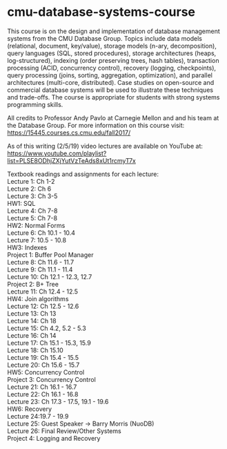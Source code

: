 # cmu-database-systems-course
This course is on the design and implementation of database management systems from the CMU Database Group.
Topics include data models (relational, document, key/value), storage models (n-ary, decomposition), query languages (SQL, stored procedures), storage architectures (heaps, log-structured), indexing (order preserving trees, hash tables), transaction processing (ACID, concurrency control), recovery (logging, checkpoints), query processing (joins, sorting, aggregation, optimization), and parallel architectures (multi-core, distributed). Case studies on open-source and commercial database systems will be used to illustrate these techniques and trade-offs. The course is appropriate for students with strong systems programming skills.

All credits to Professor Andy Pavlo at Carnegie Mellon and and his team at the Database Group. For more information on this course visit:
https://15445.courses.cs.cmu.edu/fall2017/

As of this writing (2/5/19) video lectures are available on YouTube at: 
https://www.youtube.com/playlist?list=PLSE8ODhjZXjYutVzTeAds8xUt1rcmyT7x

Textbook readings and assignments for each lecture:  
Lecture 1: Ch 1-2  
Lecture 2: Ch 6  
Lecture 3: Ch 3-5  
  HW1: SQL  
Lecture 4: Ch 7-8  
Lecture 5: Ch 7-8  
  HW2: Normal Forms  
Lecture 6: Ch 10.1 - 10.4  
Lecture 7: 10.5 - 10.8  
  HW3: Indexes  
    Project 1: Buffer Pool Manager  
Lecture 8: Ch 11.6 - 11.7  
Lecture 9: Ch 11.1 - 11.4  
Lecture 10: Ch 12.1 - 12.3, 12.7  
    Project 2: B+ Tree  
Lecture 11: Ch 12.4 - 12.5  
  HW4: Join algorithms  
Lecture 12: Ch 12.5 - 12.6  
Lecture 13: Ch 13  
Lecture 14: Ch 18  
Lecture 15: Ch 4.2, 5.2 - 5.3  
Lecture 16: Ch 14  
Lecture 17: Ch 15.1 - 15.3, 15.9  
Lecture 18: Ch 15.10  
Lecture 19: Ch 15.4 - 15.5  
Lecture 20: Ch 15.6 - 15.7  
  HW5: Concurrency Control  
    Project 3: Concurrency Control  
Lecture 21: Ch 16.1 - 16.7  
Lecture 22: Ch 16.1 - 16.8  
Lecture 23: Ch 17.3 - 17.5, 19.1 - 19.6  
  HW6: Recovery  
Lecture 24:19.7 - 19.9  
Lecture 25: Guest Speaker -> Barry Morris (NuoDB)  
Lecture 26: Final Review/Other Systems  
  Project 4: Logging and Recovery  
